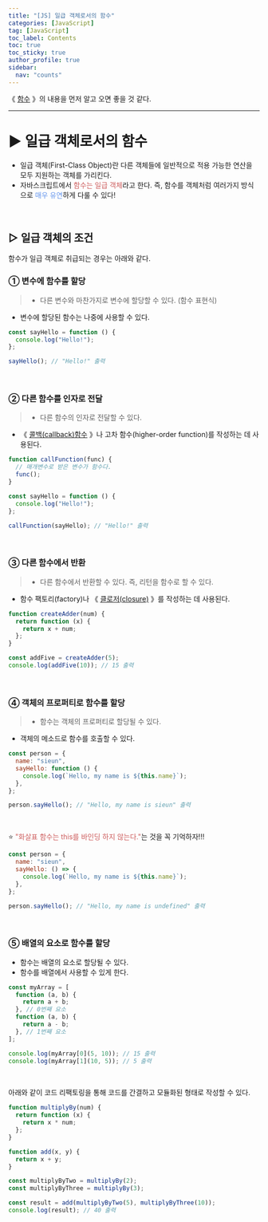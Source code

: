 ```yaml
---
title: "[JS] 일급 객체로서의 함수"
categories: [JavaScript]
tag: [JavaScript]
toc_label: Contents
toc: true
toc_sticky: true
author_profile: true
sidebar:
  nav: "counts"
---
```


《 [함수](https://velog.io/@sieunpark/JS-%ED%95%A8%EC%88%98) 》의 내용을 먼저 알고 오면 좋을 것 같다.

---

# ▶ 일급 객체로서의 함수

- 일급 객체(First-Class Object)란 다른 객체들에 일반적으로 적용 가능한 연산을 모두 지원하는 객체를 가리킨다.
- 자바스크립트에서 <span style="color:indianred">함수는 일급 객체</span>라고 한다. 즉, 함수를 객체처럼 여러가지 방식으로 <span style="color:CornflowerBlue">매우 유연</span>하게 다룰 수 있다!

<br>

## ▷ 일급 객체의 조건

함수가 일급 객체로 취급되는 경우는 아래와 같다.

### ① 변수에 함수를 할당

> - 다른 변수와 마찬가지로 변수에 할당할 수 있다. (함수 표현식)

- 변수에 할당된 함수는 나중에 사용할 수 있다.

```jsx
const sayHello = function () {
  console.log("Hello!");
};

sayHello(); // "Hello!" 출력
```

<br>

### ② 다른 함수를 인자로 전달

> - 다른 함수의 인자로 전달할 수 있다.

- 《 [콜백(callback)함수](https://velog.io/@sieunpark/JS-%ED%95%A8%EC%88%98) 》나 고차 함수(higher-order function)를 작성하는 데 사용된다.

```jsx
function callFunction(func) {
  // 매개변수로 받은 변수가 함수다.
  func();
}

const sayHello = function () {
  console.log("Hello!");
};

callFunction(sayHello); // "Hello!" 출력
```

<br>

### ③ 다른 함수에서 반환

> - 다른 함수에서 반환할 수 있다. 즉, 리턴을 함수로 할 수 있다.

- 함수 팩토리(factory)나 《 [클로저(closure)](https://velog.io/@sieunpark/JS-%ED%81%B4%EB%A1%9C%EC%A0%80) 》를 작성하는 데 사용된다.

```jsx
function createAdder(num) {
  return function (x) {
    return x + num;
  };
}

const addFive = createAdder(5);
console.log(addFive(10)); // 15 출력
```

<br>

### ④ 객체의 프로퍼티로 함수를 할당

> - 함수는 객체의 프로퍼티로 할당될 수 있다.

- 객체의 메소드로 함수를 호출할 수 있다.

```jsx
const person = {
  name: "sieun",
  sayHello: function () {
    console.log(`Hello, my name is ${this.name}`);
  },
};

person.sayHello(); // "Hello, my name is sieun" 출력
```

<br>

⭐ <span style="color:indianred">"화살표 함수는 this를 바인딩 하지 않는다."</span>는 것을 꼭 기억하자!!!

```jsx
const person = {
  name: "sieun",
  sayHello: () => {
    console.log(`Hello, my name is ${this.name}`);
  },
};

person.sayHello(); // "Hello, my name is undefined" 출력
```

<br>

### ⑤ 배열의 요소로 함수를 할당

- 함수는 배열의 요소로 할당될 수 있다.
- 함수를 배열에서 사용할 수 있게 한다.

```jsx
const myArray = [
  function (a, b) {
    return a + b;
  }, // 0번째 요소
  function (a, b) {
    return a - b;
  }, // 1번째 요소
];

console.log(myArray[0](5, 10)); // 15 출력
console.log(myArray[1](10, 5)); // 5 출력
```

<br>

아래와 같이 코드 리팩토링을 통해 코드를 간결하고 모듈화된 형태로 작성할 수 있다.

```jsx
function multiplyBy(num) {
  return function (x) {
    return x * num;
  };
}

function add(x, y) {
  return x + y;
}

const multiplyByTwo = multiplyBy(2);
const multiplyByThree = multiplyBy(3);

const result = add(multiplyByTwo(5), multiplyByThree(10));
console.log(result); // 40 출력
```
